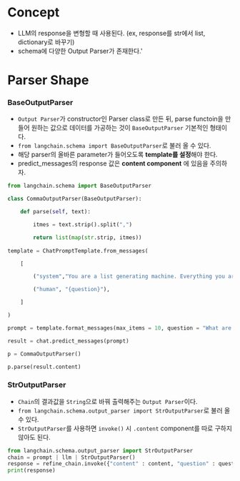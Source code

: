 # Concept
- LLM의 response을 변형할 때 사용된다. (ex, response를 str에서 list, dictionary로 바꾸기)
- schema에 다양한 Output Parser가 존재한다.'
# Parser Shape
### BaseOutputParser
- `Output Parser`가 constructor인 Parser class로 만든 뒤, parse functoin을 만들어 원하는 값으로 데이터를 가공하는 것이 `BaseOutputParser` 기본적인 형태이다.
- `from langchain.schema import BaseOutputParser`로 불러 올 수 있다.
- 해당 parser의 올바른 parameter가 들어오도록 **template를 설정**해야 한다.
- predict_messages의 response 값은 **content component** 에 있음을 주의하자.
```python
from langchain.schema import BaseOutputParser

class CommaOutputParser(BaseOutputParser):

    def parse(self, text):

        itmes = text.strip().split(",")

        return list(map(str.strip, itmes))
        
template = ChatPromptTemplate.from_messages(

    [

        ("system","You are a list generating machine. Everything you are asked will be answered with a comma seperated list of max {max_items} in lowercase. Do NOT reply with anything else"),

        ("human", "{question}"),

    ]

)

prompt = template.format_messages(max_items = 10, question = "What are the colors?")

result = chat.predict_messages(prompt)

p = CommaOutputParser()

p.parse(result.content)
```
### StrOutputParser
- `Chain`의 결과값을 `String`으로 바꿔 출력해주는 `Output Parser`이다.
- `from langchain.schema.output_parser import StrOutputParser`로 불러 올 수 있다.
- `StrOutputParser`를 사용하면 `invoke()` 시 `.content` component를 따로 구하지 않아도 된다.
```python
from langchain.schema.output_parser import StrOutputParser
chain = prompt | llm | StrOutputParser()
response = refine_chain.invoke({"content" : content, "question" : question})
print(response)
```